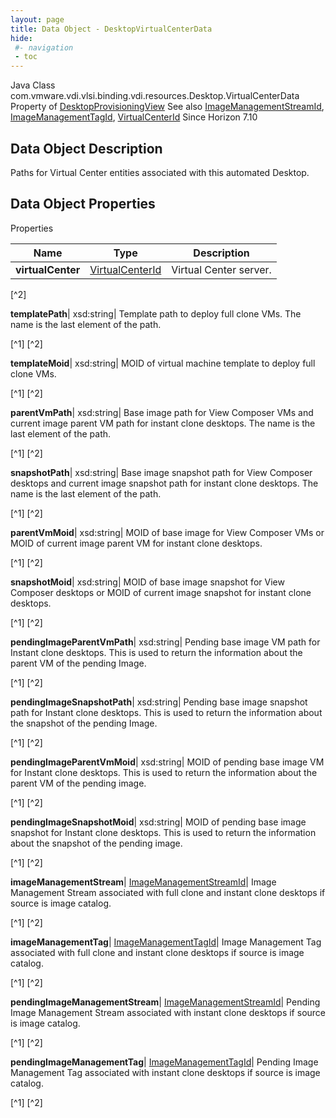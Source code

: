 ```yaml
---
layout: page
title: Data Object - DesktopVirtualCenterData
hide:
 #- navigation
 - toc
---
```






Java Class
    com.vmware.vdi.vlsi.binding.vdi.resources.Desktop.VirtualCenterData
Property of
     [DesktopProvisioningView](vdi.resources.Desktop.DesktopProvisioningView.md#field_detail)
See also
     [ImageManagementStreamId](vdi.entity.ImageManagementStreamId.md), [ImageManagementTagId](vdi.entity.ImageManagementTagId.md), [VirtualCenterId](vdi.entity.VirtualCenterId.md)
Since 
    Horizon 7.10

## Data Object Description 

Paths for Virtual Center entities associated with this automated Desktop. 

## Data Object Properties

Properties

Name |  Type |  Description   
---|---|---  
**virtualCenter**| [VirtualCenterId](vdi.entity.VirtualCenterId.md)|  Virtual Center server.   


[^2]

  
**templatePath**|  xsd:string|  Template path to deploy full clone VMs. The name is the last element of the path.   


[^1]
[^2]

  
**templateMoid**|  xsd:string|  MOID of virtual machine template to deploy full clone VMs.   


[^1]
[^2]

  
**parentVmPath**|  xsd:string|  Base image path for View Composer VMs and current image parent VM path for instant clone desktops. The name is the last element of the path.   


[^1]
[^2]

  
**snapshotPath**|  xsd:string|  Base image snapshot path for View Composer desktops and current image snapshot path for instant clone desktops. The name is the last element of the path.   


[^1]
[^2]

  
**parentVmMoid**|  xsd:string|  MOID of base image for View Composer VMs or MOID of current image parent VM for instant clone desktops.   


[^1]
[^2]

  
**snapshotMoid**|  xsd:string|  MOID of base image snapshot for View Composer desktops or MOID of current image snapshot for instant clone desktops.   


[^1]
[^2]

  
**pendingImageParentVmPath**|  xsd:string|  Pending base image VM path for Instant clone desktops. This is used to return the information about the parent VM of the pending Image.   


[^1]
[^2]

  
**pendingImageSnapshotPath**|  xsd:string|  Pending base image snapshot path for Instant clone desktops. This is used to return the information about the snapshot of the pending Image.   


[^1]
[^2]

  
**pendingImageParentVmMoid**|  xsd:string|  MOID of pending base image VM for Instant clone desktops. This is used to return the information about the parent VM of the pending image.   


[^1]
[^2]

  
**pendingImageSnapshotMoid**|  xsd:string|  MOID of pending base image snapshot for Instant clone desktops. This is used to return the information about the snapshot of the pending image.   


[^1]
[^2]

  
**imageManagementStream**| [ImageManagementStreamId](vdi.entity.ImageManagementStreamId.md)|  Image Management Stream associated with full clone and instant clone desktops if source is image catalog.   


[^1]
[^2]

  
**imageManagementTag**| [ImageManagementTagId](vdi.entity.ImageManagementTagId.md)|  Image Management Tag associated with full clone and instant clone desktops if source is image catalog.   


[^1]
[^2]

  
**pendingImageManagementStream**| [ImageManagementStreamId](vdi.entity.ImageManagementStreamId.md)|  Pending Image Management Stream associated with instant clone desktops if source is image catalog.   


[^1]
[^2]

  
**pendingImageManagementTag**| [ImageManagementTagId](vdi.entity.ImageManagementTagId.md)|  Pending Image Management Tag associated with instant clone desktops if source is image catalog.   


[^1]
[^2]

  
  

  

